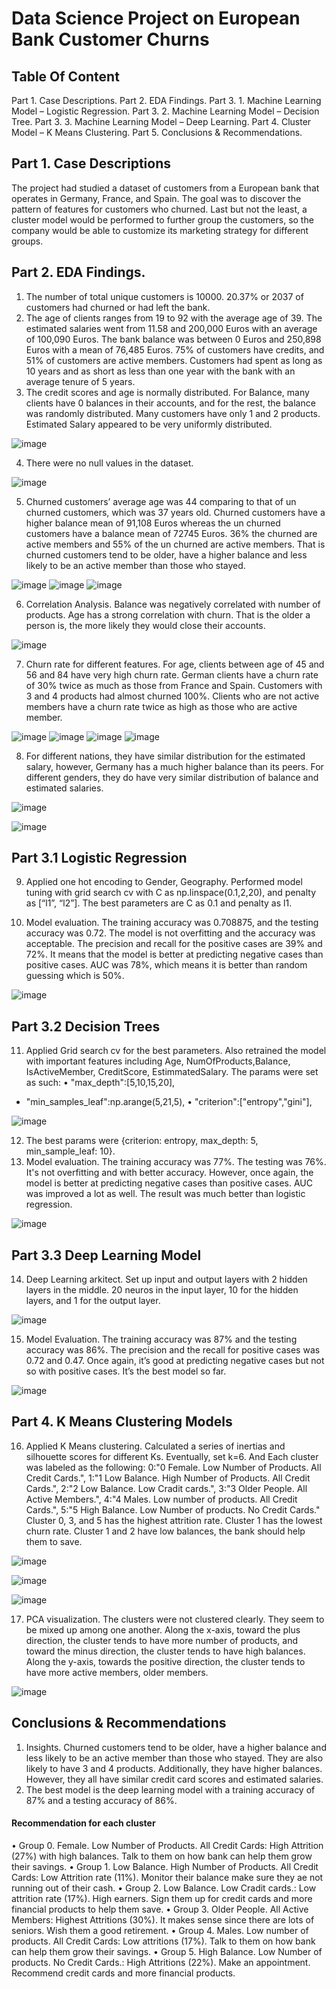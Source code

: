 # Data Science Project on European Bank Customer Churns
## Table Of Content

Part 1. Case Descriptions.
Part 2. EDA Findings.
Part 3. 1. Machine Learning Model – Logistic Regression.
Part 3. 2. Machine Learning Model – Decision Tree.
Part 3. 3.  Machine Learning Model – Deep Learning.
Part 4. Cluster Model – K Means Clustering.
Part 5. Conclusions & Recommendations. 

## Part 1. Case Descriptions
The project had studied a dataset of customers from a European bank that operates in Germany, France, and Spain. The goal was to discover the pattern of features for customers who churned. Last but not the least, a cluster model would be performed to further group the customers, so the company would be able to customize its marketing strategy for different groups.

## Part 2. EDA Findings.
1.	The number of total unique customers is 10000. 20.37% or 2037 of customers had churned or had left the bank. 
2.	The age of clients ranges from 19 to 92 with the average age of 39. The estimated salaries went from 11.58 and 200,000 Euros with an average of 100,090 Euros. The bank balance was between 0 Euros and 250,898 Euros with a mean of 76,485 Euros. 75% of customers have credits, and 51% of customers are active members. Customers had spent as long as 10 years and as short as less than one year with the bank with an average tenure of 5 years.
3.	The credit scores and age is normally distributed.  For Balance, many clients have 0 balances in their accounts, and for the rest, the balance was randomly distributed. Many customers have only 1 and 2 products. Estimated Salary appeared to be very uniformly distributed.

![image](https://github.com/user-attachments/assets/1d2ae52f-2ba4-45db-bfe8-d947a17c539d)

 
4.	There were no null values in the dataset.  

![image](https://github.com/user-attachments/assets/01d529a9-44f0-46c7-8edd-6647d040c931)


5.	Churned customers’ average age was 44 comparing to that of un churned customers, which was 37 years old. Churned customers have a higher balance mean of 91,108 Euros whereas the un churned customers have a balance mean of 72745 Euros. 36% the churned are active members and 55% of the un churned are active members.  That is churned customers tend to be older, have a higher balance and less likely to be an active member than those who stayed. 
 
![image](https://github.com/user-attachments/assets/6d002129-bcbe-49a8-b6c6-8f3f0aaff8b7)
![image](https://github.com/user-attachments/assets/43c3ed7b-0e74-4283-9e53-d4b286f2baf2)
![image](https://github.com/user-attachments/assets/54bc03bc-c294-4d95-8862-97892065864a)

 
6.	Correlation Analysis. Balance was negatively correlated with number of products. Age has a strong correlation with churn. That is the older a person is, the more likely they would close their accounts.

![image](https://github.com/user-attachments/assets/741c1ae0-a58d-4aff-8b8e-79ea5a3b37f5)

 
7.	Churn rate for different features. For age, clients between age of 45 and 56 and 84 have very high churn rate. German clients have a churn rate of 30% twice as much as those from France and Spain. Customers with 3 and 4 products had almost churned 100%. Clients who are not active members have a churn rate twice as high as those who are active member. 
 
![image](https://github.com/user-attachments/assets/e9184e40-2157-4cba-910d-d80444030cc2)
![image](https://github.com/user-attachments/assets/b5256f05-7232-41e8-854d-46d73887f39b)
![image](https://github.com/user-attachments/assets/c6009be2-ed69-4aec-99e4-369e7d581a64)
![image](https://github.com/user-attachments/assets/0c9c12a9-eb4c-4875-9051-a61d9f32d27b)


 


8.	For different nations, they have similar distribution for the estimated salary, however, Germany has a much higher balance than its peers. For different genders, they do have very similar distribution of balance and estimated salaries.

![image](https://github.com/user-attachments/assets/ebad4e3c-8750-440a-9edc-b41829d3c27b)

![image](https://github.com/user-attachments/assets/7e51ed3e-3ff0-4d98-88d4-2d75dd1402f2)


## Part 3.1 Logistic Regression
9.	Applied one hot encoding to Gender, Geography. Performed model tuning with grid search cv with C as np.linspace(0.1,2,20), and penalty as [“l1”, “l2”]. The best parameters are C as 0.1 and penalty as l1.

10.	Model evaluation. The training accuracy was 0.708875, and the testing accuracy was 0.72. The model is not overfitting and the accuracy was acceptable. The precision and recall for the positive cases are 39% and 72%. It means that the model is better at predicting negative cases than positive cases. AUC was 78%, which means it is better than random guessing which is 50%.

![image](https://github.com/user-attachments/assets/94d6690d-e391-4bcd-99ef-e94d803379e5)


## Part 3.2 Decision Trees
11.	Applied Grid search cv for the best parameters. Also retrained the  model with important features including Age, NumOfProducts,Balance, IsActiveMember, CreditScore, EstimmatedSalary. The params were set as such:
•	"max_depth":[5,10,15,20],
* "min_samples_leaf":np.arange(5,21,5),
•	"criterion":["entropy","gini"],

![image](https://github.com/user-attachments/assets/dfd3abdd-44ea-4773-b260-e7772957b4a7)


12.	The best params were {criterion: entropy, max_depth: 5, min_sample_leaf: 10}.
13.	Model evaluation. The training accuracy was 77%. The testing was 76%. It's not overfitting and with better accuracy. However, once again, the model is better at predicting negative cases than positive cases. AUC was improved a lot as well. The result was much better than logistic regression.

![image](https://github.com/user-attachments/assets/ef075a81-544d-44ac-a2c7-09416f41943b)


## Part 3.3 Deep Learning Model
14.	Deep Learning arkitect. Set up input and output layers with 2 hidden layers in the middle. 20 neuros in the input layer, 10 for the hidden layers, and 1 for the output layer. 

![image](https://github.com/user-attachments/assets/d06fcef1-945e-4cb8-984d-f31b75ef57f0)

 
15.	Model Evaluation. The training accuracy was 87% and the testing accuracy was 86%. The precision and the recall for positive cases was 0.72 and 0.47. Once again, it’s good at predicting negative cases but not so with positive cases. It’s the best model so far.

![image](https://github.com/user-attachments/assets/fd93d68b-e551-4778-984b-2616c08daed1)


## Part 4. K Means Clustering Models
16.	Applied K Means clustering. Calculated a series of inertias and silhouette scores for different Ks. Eventually, set k=6. And Each cluster was labeled as the following:
0:"0 Female. Low Number of Products. All Credit Cards.",
1:"1 Low Balance. High Number of Products. All Credit Cards.",
2:"2 Low Balance. Low Cradit cards.",
3:"3 Older People. All Active Members.",
4:"4 Males. Low number of products. All Credit Cards.",
5:"5 High Balance. Low Number of products. No Credit Cards."
Cluster 0, 3, and 5 has the highest attrition rate. Cluster 1 has the lowest churn rate. Cluster 1 and 2 have low balances, the bank should help them to save.

![image](https://github.com/user-attachments/assets/3abc8b20-057b-4118-a347-4a11803ce917)

![image](https://github.com/user-attachments/assets/302fe1de-13e6-4ac6-bd44-7f1b7c500f9f)

![image](https://github.com/user-attachments/assets/73e88fc7-1e72-4c87-8b4e-be87435db810)

 
 
17.	PCA visualization. The clusters were not clustered clearly. They seem to be mixed up among one another. Along the x-axis, toward the plus direction, the cluster tends to have more number of products, and toward the minus direction, the cluster tends to have high balances. Along the y-axis, towards the positive direction, the cluster tends to have more active members, older members.

![image](https://github.com/user-attachments/assets/c488d5bb-1d3d-4eb8-b2ca-ef61f2390c72)


## Conclusions & Recommendations
1.	Insights. Churned customers tend to be older, have a higher balance and less likely to be an active member than those who stayed. They are also likely to have 3 and 4 products. Additionally, they have higher balances. However, they all have similar credit card scores and estimated salaries.
2.	The best model is the deep learning model with a training accuracy of 87% and a testing accuracy of 86%.
#### Recommendation for each cluster
•	Group 0. Female. Low Number of Products. All Credit Cards: High Attrition (27%) with high balances. Talk to them on how bank can help them grow their savings. 
•	Group 1. Low Balance. High Number of Products. All Credit Cards: Low Attrition rate (11%). Monitor their balance make sure they ae not running out of their cash.
•	Group 2. Low Balance. Low Cradit cards.: Low attrition rate (17%). High earners. Sign them up for credit cards and more financial products to help them save.
•	Group 3. Older People. All Active Members: Highest Attritions (30%). It makes sense since there are lots of seniors. Wish them a good retirement.
•	Group 4. Males. Low number of products. All Credit Cards: Low attritions (17%). Talk to them on how bank can help them grow their savings.
•	Group 5. High Balance. Low Number of products. No Credit Cards.: High Attritions (22%). Make an appointment. Recommend credit cards and more financial products.


